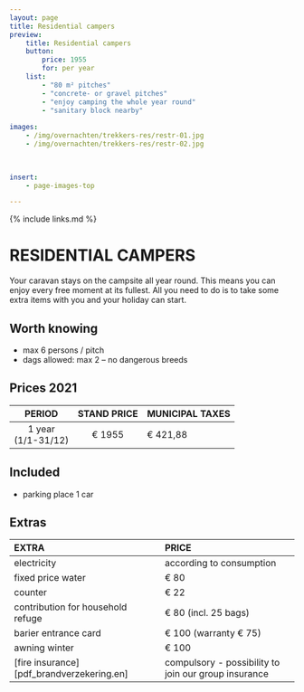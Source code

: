 ```yaml
---
layout: page
title: Residential campers
preview: 
    title: Residential campers
    button:
        price: 1955
        for: per year
    list:
        - "80 m² pitches"
        - "concrete- or gravel pitches"
        - "enjoy camping the whole year round"
        - "sanitary block nearby"
        
images:
    - /img/overnachten/trekkers-res/restr-01.jpg
    - /img/overnachten/trekkers-res/restr-02.jpg

    
    
insert:
    - page-images-top

---
```


{% include links.md %}

# RESIDENTIAL CAMPERS

Your caravan stays on the campsite all year round. This means you can enjoy every free moment at its fullest. All you need to do is to take some extra items with you and your holiday can start.

## Worth knowing

- max 6 persons / pitch
- dags allowed: max 2 – no dangerous breeds

## Prices 2021

PERIOD              | STAND PRICE  | MUNICIPAL TAXES       
:--------------------:|:----------------------:|--------------|    
1 year<br>(1/1-31/12) |€ 1955                 |€ 421,88            
 
## Included

- parking place 1 car

## Extras

EXTRA              | PRICE 
:------------------|:-----------|
electricity        |according to consumption
fixed price water      |€ 80
counter    |€ 22
contribution for household refuge   |€ 80 (incl. 25 bags)
barier entrance card     |€ 100 (warranty € 75)
awning winter    |€ 100
[fire insurance][pdf_brandverzekering.en]|compulsory - possibility to join our group insurance

